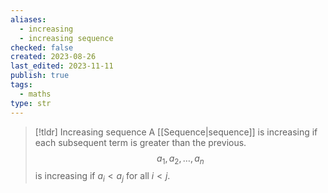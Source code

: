 ```yaml
---
aliases:
  - increasing
  - increasing sequence
checked: false
created: 2023-08-26
last_edited: 2023-11-11
publish: true
tags:
  - maths
type: str
---
```

>[!tldr] Increasing sequence
>A [[Sequence|sequence]] is increasing if each subsequent term is greater than the previous.
> $$a_1, a_2, \ldots, a_n$$
> is increasing if $a_i < a_j$ for all $i < j$.

